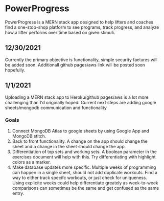 # PowerProgress

PowerProgress is a MERN stack app designed to help lifters and coaches find a one-stop-shop platform to see programs, track progress, and analyze how a lifter performs over time based on given stimuli. 

## 12/30/2021

Currently the primary objective is functionality, simple security faetures will be added soon. Additionall github pages/aws link will be posted soon hopefully.

## 1/1/2021

Uploading a MERN stack app to Heroku/github pages/aws is a lot more challenging than I'd originally hoped. Current next steps are adding google sheets/mongodb communication and functionality

### Goals

1. Connect MongoDB Atlas to google sheets by using Google App and MongoDB stitch.
2. Back to front functionality. A change on the app should change the sheet and a change in the sheet should change the app.
3. Differentiation of top sets and working sets. A boolean parameter in the exercises document will help with this. Try differentiating with highlight colors as a marker.
4. Make database updates more specific. Multiple weeks of programming can happen in a single sheet, should not add duplicate workouts. Find a way to either track specifc workouts, or just check for uniqueness. Using explicite weeks could help differentiate greately as week-to-week comparisons can sometimes be the same and get confused as the same entry.
